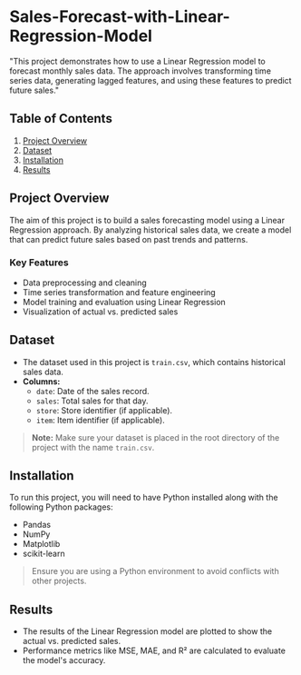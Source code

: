 # Sales-Forecast-with-Linear-Regression-Model

"This project demonstrates how to use a Linear Regression model to forecast monthly sales data. The approach involves transforming time series data, generating lagged features, and using these features to predict future sales."

## Table of Contents

1. [Project Overview](#project-overview)
2. [Dataset](#dataset)
3. [Installation](#installation)
4. [Results](#results)

## Project Overview

The aim of this project is to build a sales forecasting model using a Linear Regression approach. By analyzing historical sales data, we create a model that can predict future sales based on past trends and patterns.

### Key Features

- Data preprocessing and cleaning
- Time series transformation and feature engineering
- Model training and evaluation using Linear Regression
- Visualization of actual vs. predicted sales

## Dataset

- The dataset used in this project is `train.csv`, which contains historical sales data.
- **Columns:**
  - `date`: Date of the sales record.
  - `sales`: Total sales for that day.
  - `store`: Store identifier (if applicable).
  - `item`: Item identifier (if applicable).

> **Note:** Make sure your dataset is placed in the root directory of the project with the name `train.csv`.

## Installation

To run this project, you will need to have Python installed along with the following Python packages:

- Pandas
- NumPy
- Matplotlib
- scikit-learn

> Ensure you are using a Python environment to avoid conflicts with other projects.

## Results

- The results of the Linear Regression model are plotted to show the actual vs. predicted sales.
- Performance metrics like MSE, MAE, and R² are calculated to evaluate the model's accuracy.

